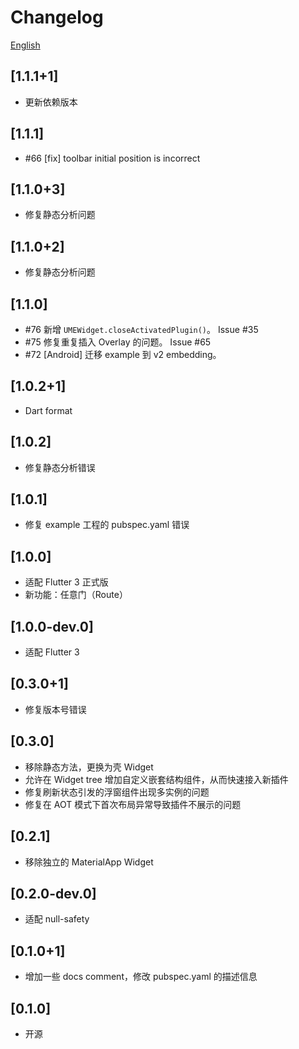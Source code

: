 # Changelog

[English](./CHANGELOG.md)

## [1.1.1+1]

* 更新依赖版本

## [1.1.1]

* #66 [fix] toolbar initial position is incorrect

## [1.1.0+3]

* 修复静态分析问题

## [1.1.0+2]

* 修复静态分析问题

## [1.1.0]

* #76 新增 `UMEWidget.closeActivatedPlugin()`。 Issue #35
* #75 修复重复插入 Overlay 的问题。 Issue #65
* #72 [Android] 迁移 example 到 v2 embedding。

## [1.0.2+1]

* Dart format

## [1.0.2]

* 修复静态分析错误

## [1.0.1]

* 修复 example 工程的 pubspec.yaml 错误

## [1.0.0]

* 适配 Flutter 3 正式版
* 新功能：任意门（Route）

## [1.0.0-dev.0]

* 适配 Flutter 3

## [0.3.0+1]

* 修复版本号错误

## [0.3.0]

* 移除静态方法，更换为壳 Widget
* 允许在 Widget tree 增加自定义嵌套结构组件，从而快速接入新插件
* 修复刷新状态引发的浮窗组件出现多实例的问题
* 修复在 AOT 模式下首次布局异常导致插件不展示的问题

## [0.2.1]

* 移除独立的 MaterialApp Widget

## [0.2.0-dev.0]

* 适配 null-safety

## [0.1.0+1]

* 增加一些 docs comment，修改 pubspec.yaml 的描述信息

## [0.1.0]

* 开源
